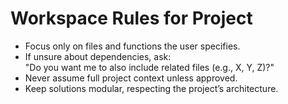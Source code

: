 # Workspace Rules for Project

- Focus only on files and functions the user specifies.  
- If unsure about dependencies, ask:  
  "Do you want me to also include related files (e.g., X, Y, Z)?"  
- Never assume full project context unless approved.  
- Keep solutions modular, respecting the project’s architecture.  
